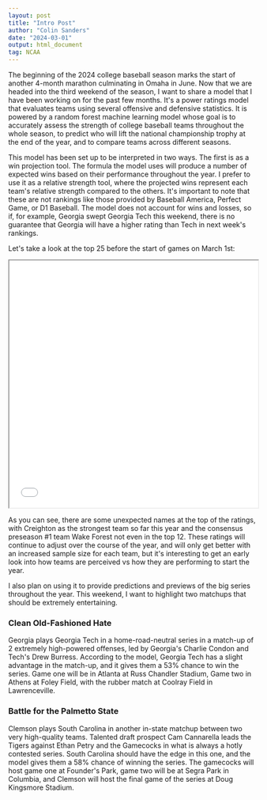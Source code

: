 ```yaml
---
layout: post
title: "Intro Post"
author: "Colin Sanders"
date: "2024-03-01"
output: html_document
tag: NCAA
---
```

  The beginning of the 2024 college baseball season marks the start of another 4-month marathon culminating in Omaha in June. Now that we are headed into the third weekend of the season, I want to share a model that I have been working on for the past few months. It's a power ratings model that evaluates teams using several offensive and defensive statistics. It is powered by a random forest machine learning model whose goal is to accurately assess the strength of college baseball teams throughout the whole season, to predict who will lift the national championship trophy at the end of the year, and to compare teams across different seasons. 

  This model has been set up to be interpreted in two ways. The first is as a win projection tool. The formula the model uses will produce a number of expected wins based on their performance throughout the year. I prefer to use it as a relative strength tool, where the projected wins represent each team's relative strength compared to the others. It's important to note that these are not rankings like those provided by Baseball America, Perfect Game, or D1 Baseball. The model does not account for wins and losses, so if, for example, Georgia swept Georgia Tech this weekend, there is no guarantee that Georgia will have a higher rating than Tech in next week's rankings. 

  Let's take a look at the top 25 before the start of games on March 1st: 
 
  <iframe src="file:///C:/Users/colin/OneDrive/Documents/top_25_teams.html" width="100%" height="500"></iframe>

  As you can see, there are some unexpected names at the top of the ratings, with Creighton as the strongest team so far this year and the consensus preseason #1 team Wake Forest not even in the top 12. These ratings will continue to adjust over the course of the year, and will only get better with an increased sample size for each team, but it's interesting to get an early look into how teams are perceived vs how they are performing to start the year. 


I also plan on using it to provide predictions and previews of the big series throughout the year. This weekend, I want to highlight two matchups that should be extremely entertaining. 

### Clean Old-Fashioned Hate

Georgia plays Georgia Tech in a home-road-neutral series in a match-up of 2 extremely high-powered offenses, led by Georgia's Charlie Condon and Tech's Drew Burress. According to the model, Georgia Tech has a slight advantage in the match-up, and it gives them a 53% chance to win the series. Game one will be in Atlanta at Russ Chandler Stadium, Game two in Athens at Foley Field, with the rubber match at Coolray Field in Lawrenceville. 

### Battle for the Palmetto State

Clemson plays South Carolina in another in-state matchup between two very high-quality teams. Talented draft prospect Cam Cannarella leads the Tigers against Ethan Petry and the Gamecocks in what is always a hotly contested series. South Carolina should have the edge in this one, and the model gives them a 58% chance of winning the series. The gamecocks will host game one at Founder's Park, game two will be at Segra Park in Columbia, and Clemson will host the final game of the series at Doug Kingsmore Stadium. 
